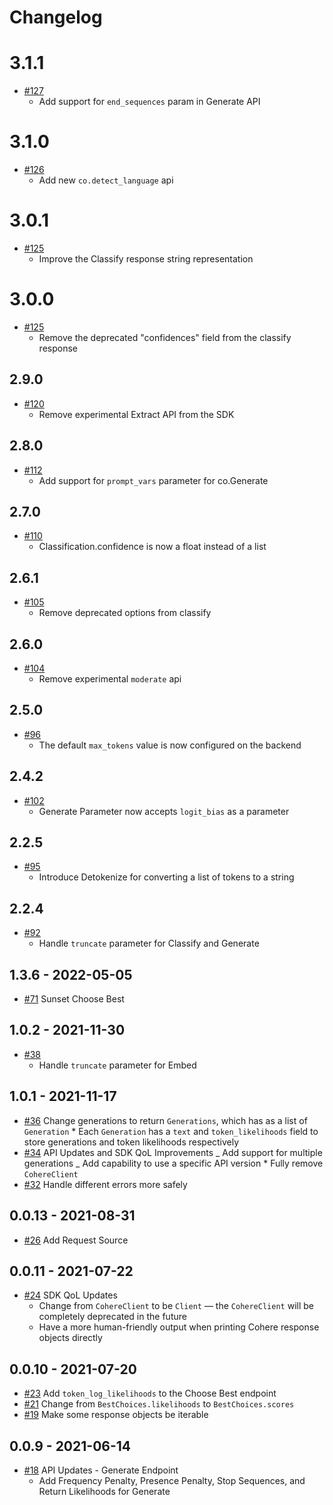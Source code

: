 # Changelog

# 3.1.1

- [#127](https://github.com/cohere-ai/cohere-python/pull/127)
  - Add support for `end_sequences` param in Generate API

# 3.1.0

- [#126](https://github.com/cohere-ai/cohere-python/pull/126)
  - Add new `co.detect_language` api

# 3.0.1

- [#125](https://github.com/cohere-ai/cohere-python/pull/123)
  - Improve the Classify response string representation

# 3.0.0

- [#125](https://github.com/cohere-ai/cohere-python/pull/125)
  - Remove the deprecated "confidences" field from the classify response

## 2.9.0

- [#120](https://github.com/cohere-ai/cohere-python/pull/120)
  - Remove experimental Extract API from the SDK

## 2.8.0

- [#112](https://github.com/cohere-ai/cohere-python/pull/112)
  - Add support for `prompt_vars` parameter for co.Generate

## 2.7.0

- [#110](https://github.com/cohere-ai/cohere-python/pull/110)
  - Classification.confidence is now a float instead of a list

## 2.6.1

- [#105](https://github.com/cohere-ai/cohere-python/pull/105)
  - Remove deprecated options from classify

## 2.6.0

- [#104](https://github.com/cohere-ai/cohere-python/pull/104)
  - Remove experimental `moderate` api

## 2.5.0

- [#96](https://github.com/cohere-ai/cohere-python/pull/96)
  - The default `max_tokens` value is now configured on the backend

## 2.4.2

- [#102](https://github.com/cohere-ai/cohere-python/pull/102)
  - Generate Parameter now accepts `logit_bias` as a parameter

## 2.2.5

- [#95](https://github.com/cohere-ai/cohere-python/pull/95)
  - Introduce Detokenize for converting a list of tokens to a string

## 2.2.4

- [#92](https://github.com/cohere-ai/cohere-python/pull/92)
  - Handle `truncate` parameter for Classify and Generate

## 1.3.6 - 2022-05-05

- [#71](https://github.com/cohere-ai/cohere-python/pull/71) Sunset Choose Best

## 1.0.2 - 2021-11-30

- [#38](https://github.com/cohere-ai/cohere-python/pull/38)
  - Handle `truncate` parameter for Embed

## 1.0.1 - 2021-11-17

- [#36](https://github.com/cohere-ai/cohere-python/pull/36)
  Change generations to return `Generations`, which has as a list of `Generation` \* Each `Generation` has a `text` and `token_likelihoods` field to store generations and token likelihoods respectively
- [#34](https://github.com/cohere-ai/cohere-python/pull/34)
  API Updates and SDK QoL Improvements
  _ Add support for multiple generations
  _ Add capability to use a specific API version \* Fully remove `CohereClient`
- [#32](https://github.com/cohere-ai/cohere-python/pull/32)
  Handle different errors more safely

## 0.0.13 - 2021-08-31

- [#26](https://github.com/cohere-ai/cohere-python/pull/26) Add Request Source

## 0.0.11 - 2021-07-22

- [#24](https://github.com/cohere-ai/cohere-python/pull/24) SDK QoL Updates
  - Change from `CohereClient` to be `Client` –– the `CohereClient` will be completely deprecated in the future
  - Have a more human-friendly output when printing Cohere response objects directly

## 0.0.10 - 2021-07-20

- [#23](https://github.com/cohere-ai/cohere-python/pull/23) Add `token_log_likelihoods` to the Choose Best endpoint
- [#21](https://github.com/cohere-ai/cohere-python/pull/21) Change from `BestChoices.likelihoods` to `BestChoices.scores`
- [#19](https://github.com/cohere-ai/cohere-python/pull/19) Make some response objects be iterable

## 0.0.9 - 2021-06-14

- [#18](https://github.com/cohere-ai/cohere-python/pull/18) API Updates - Generate Endpoint
  - Add Frequency Penalty, Presence Penalty, Stop Sequences, and Return Likelihoods for Generate

